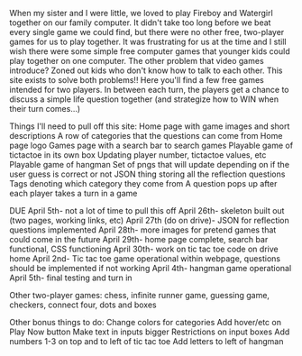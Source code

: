 When my sister and I were little, we loved to play Fireboy and Watergirl together on our family computer.
It didn't take too long before we beat every single game we could find, but there were no other free, two-player games
for us to play together. It was frustrating for us at the time and I still wish there were some simple free
computer games that younger kids could play together on one computer.
The other problem that video games introduce? Zoned out kids who don't know how to talk to each other.
This site exists to solve both problems!!
Here you'll find a few free games intended for two players. In between each turn, the players get a chance to discuss
a simple life question together (and strategize how to WIN when their turn comes...)



Things I'll need to pull off this site:
Home page with game images and short descriptions
    A row of categories that the questions can come from
    Home page logo
Games page with a search bar to search games
    Playable game of tictactoe in its own box
        Updating player number, tictactoe values, etc
    Playable game of hangman
        Set of pngs that will update depending on if the user guess is correct or not
JSON thing storing all the reflection questions
    Tags denoting which category they come from
    A question pops up after each player takes a turn in a game


DUE April 5th- not a lot of time to pull this off
    April 26th- skeleton built out (two pages, working links, etc)
    April 27th (do on drive)- JSON for reflection questions implemented
    April 28th- more images for pretend games that could come in the future
    April 29th- home page complete, search bar functional, CSS functioning
    April 30th- work on tic tac toe code on drive home
    April 2nd- Tic tac toe game operational within webpage, questions should be implemented if not working
    April 4th- hangman game operational
    April 5th- final testing and turn in

Other two-player games:
    chess, infinite runner game, guessing game, checkers, connect four, dots and boxes

Other bonus things to do:
    Change colors for categories
    Add hover/etc on Play Now button
    Make text in inputs bigger
    Restrictions on input boxes
    Add numbers 1-3 on top and to left of tic tac toe
    Add letters to left of hangman
